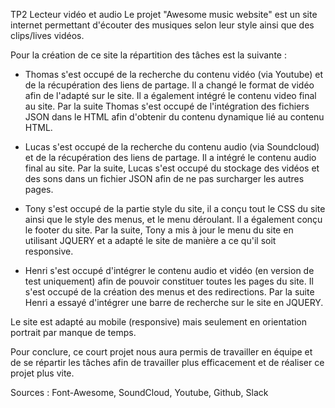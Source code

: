 TP2
Lecteur vidéo et audio
Le projet "Awesome music website" est un site internet permettant d'écouter des musiques selon leur style ainsi que des clips/lives vidéos.

Pour la création de ce site la répartition des tâches est la suivante :

- Thomas s'est occupé de la recherche du contenu vidéo (via Youtube) et de la récupération des liens de partage. Il a changé le format de vidéo afin de l'adapté sur le site. Il a également intégré le contenu video final au site. Par la suite Thomas s'est occupé de l'intégration des fichiers JSON dans le HTML afin d'obtenir du contenu dynamique lié au contenu HTML.

- Lucas s'est occupé de la recherche du contenu audio (via Soundcloud) et de la récupération des liens de partage. Il a intégré le contenu audio final au site. Par la suite, Lucas s'est occupé du stockage des vidéos et des sons dans un fichier JSON afin de ne pas surcharger les autres pages.

- Tony s'est occupé de la partie style du site, il a conçu tout le CSS du site ainsi que le style des menus, et le menu déroulant. Il a également conçu le footer du site. Par la suite, Tony a mis à jour le menu du site en utilisant JQUERY et a adapté le site de manière a ce qu'il soit responsive.

- Henri s'est occupé d'intégrer le contenu audio et vidéo (en version de test uniquement) afin de pouvoir constituer toutes les pages du site. Il s'est occupé de la création des menus et des redirections. Par la suite Henri a essayé d'intégrer une barre de recherche sur le site en JQUERY.

Le site est adapté au mobile (responsive) mais seulement en orientation portrait par manque de temps.

Pour conclure, ce court projet nous aura permis de travailler en équipe et de se répartir les tâches afin de travailler plus efficacement et de réaliser ce projet plus vite.

Sources : Font-Awesome, SoundCloud, Youtube, Github, Slack
